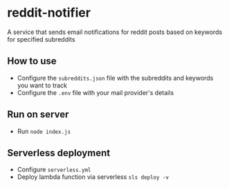 # reddit-notifier

A service that sends email notifications for reddit posts based on keywords for specified subreddits

## How to use

* Configure the ```subreddits.json``` file with the subreddits and keywords you want to track
* Configure the ```.env``` file with your mail provider's details

## Run on server

* Run ```node index.js```

## Serverless deployment

* Configure ```serverless.yml```
* Deploy lambda function via serverless ```sls deploy -v```
